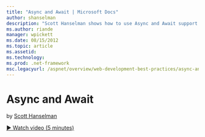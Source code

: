 ```yaml
---
title: "Async and Await | Microsoft Docs"
author: shanselman
description: "Scott Hanselman shows how to use Async and Await support in ASP.NET 4.5."
ms.author: riande
manager: wpickett
ms.date: 08/15/2012
ms.topic: article
ms.assetid: 
ms.technology: 
ms.prod: .net-framework
msc.legacyurl: /aspnet/overview/web-development-best-practices/async-and-await
---
```

Async and Await
====================
by [Scott Hanselman](https://github.com/shanselman)

[&#9654; Watch video (5 minutes)](https://channel9.msdn.com/Blogs/ASP-NET-Site-Videos/async-and-await)